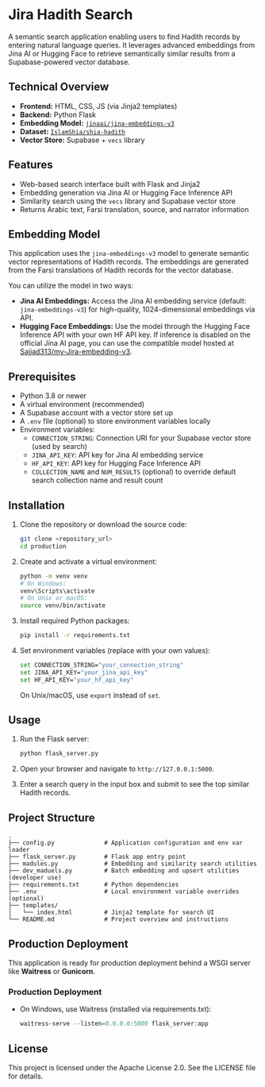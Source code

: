 # Jira Hadith Search

A semantic search application enabling users to find Hadith records by entering natural language queries. It leverages advanced embeddings from Jina AI or Hugging Face to retrieve semantically similar results from a Supabase-powered vector database.

## Technical Overview

- **Frontend:** HTML, CSS, JS (via Jinja2 templates)
- **Backend:** Python Flask
- **Embedding Model:** [`jinaai/jina-embeddings-v3`](https://huggingface.co/jinaai/jina-embeddings-v3)
- **Dataset:** [`IslamShia/shia-hadith`](https://github.com/IslamShia/shia-hadith)
- **Vector Store:** Supabase + `vecs` library

## Features

- Web-based search interface built with Flask and Jinja2
- Embedding generation via Jina AI or Hugging Face Inference API
- Similarity search using the `vecs` library and Supabase vector store
- Returns Arabic text, Farsi translation, source, and narrator information

## Embedding Model

This application uses the `jina-embeddings-v3` model to generate semantic vector representations of Hadith records. The embeddings are generated from the Farsi translations of Hadith records for the vector database.

You can utilize the model in two ways:

- **Jina AI Embeddings:** Access the Jina AI embedding service (default: `jina-embeddings-v3`) for high-quality, 1024-dimensional embeddings via API.
- **Hugging Face Embeddings:** Use the model through the Hugging Face Inference API with your own HF API key. If inference is disabled on the official Jina AI page, you can use the compatible model hosted at [Sajjad313/my-Jira-embedding-v3](https://huggingface.co/Sajjad313/my-Jira-embedding-v3).

## Prerequisites

- Python 3.8 or newer
- A virtual environment (recommended)
- A Supabase account with a vector store set up
- A `.env` file (optional) to store environment variables locally
- Environment variables:
  - `CONNECTION_STRING`: Connection URI for your Supabase vector store (used by search)
  - `JINA_API_KEY`: API key for Jina AI embedding service
  - `HF_API_KEY`: API key for Hugging Face Inference API
  - `COLLECTION_NAME` and `NUM_RESULTS` (optional) to override default search collection name and result count

## Installation

1. Clone the repository or download the source code:

   ```bash
   git clone <repository_url>
   cd production
   ```

2. Create and activate a virtual environment:

   ```bash
   python -m venv venv
   # On Windows:
   venv\Scripts\activate
   # On Unix or macOS:
   source venv/bin/activate
   ```

3. Install required Python packages:

   ```bash
   pip install -r requirements.txt
   ```

4. Set environment variables (replace with your own values):

   ```bash
   set CONNECTION_STRING="your_connection_string"
   set JINA_API_KEY="your_jina_api_key"
   set HF_API_KEY="your_hf_api_key"
   ```

   On Unix/macOS, use `export` instead of `set`.

## Usage

1. Run the Flask server:

   ```bash
   python flask_server.py
   ```

2. Open your browser and navigate to `http://127.0.0.1:5000`.
3. Enter a search query in the input box and submit to see the top similar Hadith records.

## Project Structure

```
.
├── config.py              # Application configuration and env var loader
├── flask_server.py        # Flask app entry point
├── madules.py             # Embedding and similarity search utilities
├── dev_maduels.py         # Batch embedding and upsert utilities (developer use)
├── requirements.txt       # Python dependencies
├── .env                   # Local environment variable overrides (optional)
├── templates/
│   └── index.html         # Jinja2 template for search UI
└── README.md              # Project overview and instructions
```

## Production Deployment

This application is ready for production deployment behind a WSGI server like **Waitress** or **Gunicorn**.

### Production Deployment

- On Windows, use Waitress (installed via requirements.txt):

  ```powershell
  waitress-serve --listen=0.0.0.0:5000 flask_server:app
  ```

## License

This project is licensed under the Apache License 2.0. See the LICENSE file for details.
